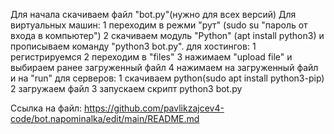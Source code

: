 Для начала скачиваем файл "bot.py"(нужно для всех версий)
Для виртуальных машин:
1 переходим в режми "рут" (sudo su "пароль от входа в компьютер")
2 скачиваем модуль "Python" (apt install python3)
и прописываем команду "python3 bot.py".
для хостингов:
1 регистрируемся
2 переходим в "files"
3 нажимаем "upload file" и выбираем ранее загруженный файл
4 нажимаем на загруженный файл и на "run"
для серверов:
1 скачиваем python(sudo apt install python3-pip)
2 загружаем файл
3 запускаем скрипт python3 bot.py

Ссылка на файл:   https://github.com/pavlikzajcev4-code/bot.napominalka/edit/main/README.md



